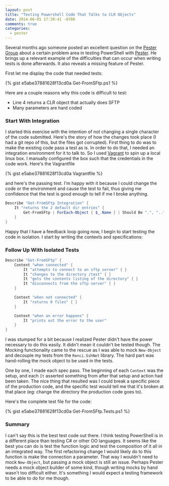 ```yaml
---
layout: post
title: "Testing Powershell Code That Talks to CLR Objects"
date: 2014-06-05 17:39:41 -0700
comments: true
categories:
  - pester
---
```

Several months ago someone posted an excellent question on the [Pester Group][pester-group] about a certain problem area
in testing PowerShell with [Pester][pester].  He brings up a relevant example of the difficulties that can occur when writing tests
is done afterwards. It also reveals a missing feature of Pester.

First let me display the code that needed tests:

{% gist e5abe37881628f13cd0a Get-FromSFtp.ps1 %}

Here are a couple reasons why this code is difficult to test:

* Line 4 returns a CLR object that actually does SFTP
* Many parameters are hard coded

### Start With Integration

I started this exercise with the intention of not changing a single character of the code submitted. Here's the story of
how the changes took place (I had a git repo of this, but the files got corrupted). First thing to do was to make the
existing code pass a test as is. In order to do that, I needed an integration environment for it to talk to. So I used
[Vagrant][vagrant] to spin up a local linux box. I manually configured the box such that the credentials in the code
work. Here's the Vagrantfile

{% gist e5abe37881628f13cd0a Vagrantfile %}

and here's the passing test. I'm happy with it because I could change the code or the environment and cause the test to
fail, thus giving me confidence that the test is good enough to tell if me I broke anything.

```powershell
Describe "Get-FromSFtp Integration" {
    It "returns the 2 default dir entries" {
        Get-FromSFtp | ForEach-Object { $_.Name } | Should Be ".", ".."
    }
}
```

Happy that I have a feedback loop going now, I begin to start testing the code in isolation. I start by writing the
contexts and specifications:

### Follow Up With Isolated Tests

```powershell
Describe "Get-FromSFtp" {
    Context "when connected" {
        It "attempts to connect to an sftp server" { }
        It "changes to the directory /test" { }
        It "gets the contents listing of the directory" { }
        It "disconnects from the sftp server" { }
    }

    Context "when not connected" {
        It "returns 0 files" { }
    }

    Context "when an error happens" {
        It "prints out the error to the user"
    }
}
```

I was stumped for a bit because I realized Pester didn't have the power necessary to do this easily. It didn't mean it
couldn't be tested though. The Mocking functionality came to the rescue as I was able to mock `New-Object` and decouple
my tests from the `Renci.SshNet` library. The hard part was hand-rolling the mock object to be used in the tests.

One by one, I made each spec pass. The beginning of each `Context` was the setup, and each `It` asserted something from
after that setup and action had been taken. The nice thing that resulted was I could break a specific piece of the
production code, and the specific test would tell me that it's broken at that place (eg: change the directory the
production code goes to).

Here's the complete test file for the code:

{% gist e5abe37881628f13cd0a Get-FromSFtp.Tests.ps1 %}

### Summary

I can't say this is the best test code out there. I think testing PowerShell is in a different place than testing C# or
other OO languages. It seems like the best you can do is test the function logic and test the composition of it all in
an integrated way. The first refactoring change I would likely do to this function is make the connection a parameter.
That way I wouldn't need to mock `New-Object`, but passing a mock object is still an issue. Perhaps Pester needs a mock
object builder of some kind, though writing mocks by hand wasn't too difficult either. It's something I would expect a
testing framework to be able to do for me though.

[pester-group]: https://groups.google.com/forum/#!topic/pester/Y8UzSiNlcSE
[vagrant]: http://www.vagrantup.com/
[pester]: https://github.com/pester/Pester

